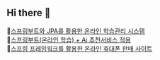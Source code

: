## Hi there 👋

🌱[스프링부트와 JPA를 활용한 온라인 학습관리 시스템](https://github.com/gane2e/Learniverse_By_SpringBoot)<br />
🌱[스프링부트(온라인 학습) + Ai 추천서비스 적용](https://github.com/gane2e/SpringBoot_with_FastAPI)<br />
🌱[스프링 프레임워크를 활용한 온라인 휴대폰 판매 사이트](https://github.com/gane2e/Umobile_By_Spring)<br />
<!--
**gane2e/gane2e** is a ✨ _special_ ✨ repository because its `README.md` (this file) appears on your GitHub profile.

Here are some ideas to get you started:

- 🔭 I’m currently working on ...
- 🌱 I’m currently learning ...
- 👯 I’m looking to collaborate on ...
- 🤔 I’m looking for help with ...
- 💬 Ask me about ...
- 📫 How to reach me: ...
- 😄 Pronouns: ...
- ⚡ Fun fact: ...
-->

